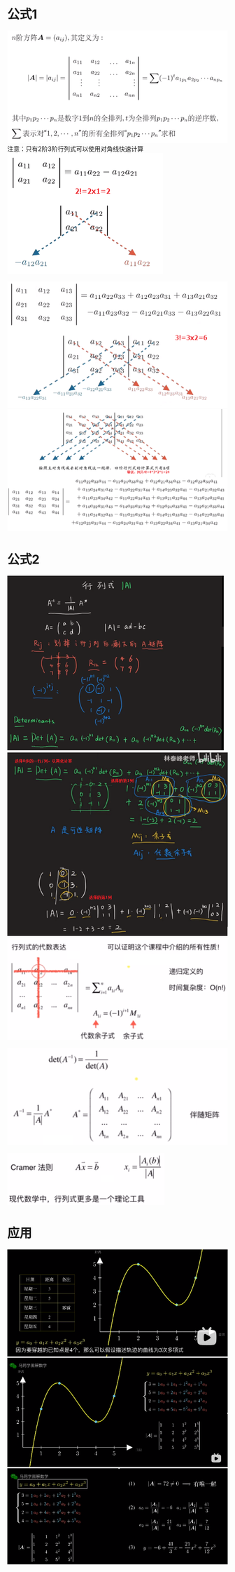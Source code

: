 # 公式1
![](../photo/Pasted%20image%2020240312102144.png)
注意：只有2阶3阶行列式可以使用对角线快速计算
![](../photo/Pasted%20image%2020240312102550.png)

![](../photo/Pasted%20image%2020240312102455.png)
![](../photo/Pasted%20image%2020240312103154.png)

# 公式2
![](../photo/Pasted%20image%2020240220121353.png)
![](../photo/Pasted%20image%2020240220122020.png)
![](../photo/Pasted%20image%2020240308161730.png)

![](../photo/Pasted%20image%2020240308161751.png)

![](../photo/Pasted%20image%2020240308161822.png)

# 应用
![](../photo/Pasted%20image%2020240312104627.png)
![](../photo/Pasted%20image%2020240312104841.png)
![](../photo/Pasted%20image%2020240312104905.png)
